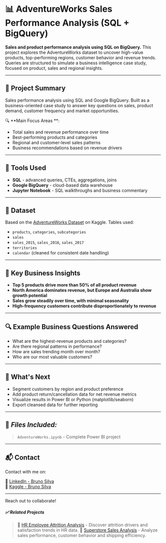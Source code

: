 # 📊 AdventureWorks Sales Performance Analysis (SQL + BigQuery)
**Sales and product performance analysis using SQL on BigQuery.**
This project explores the AdventureWorks dataset to uncover high-value products, top-performing regions, customer behavior and revenue trends. Queries are structured to simulate a business intelligence case study, focused on product, sales and regional insights.

---

## 📁 Project Summary

Sales performance analysis using SQL and Google BigQuery.
Built as a business-oriented case study to answer key questions on sales, product demand, customer frequency and market opportunities.

🔍 **Main Focus Areas **:
- Total sales and revenue performance over time
- Best-performing products and categories
- Regional and customer-level sales patterns
- Business recommendations based on revenue drivers

---

## 🧰 Tools Used
- **SQL** - advanced queries, CTEs, aggregations, joins
- **Google BigQuery** - cloud-based data warehouse
- **Jupyter Notebook** - SQL walkthroughs and business commentary

---

## 📁 Dataset
Based on the [AdventureWorks Dataset](https://www.kaggle.com/datasets/ukveteran/adventure-works?select=AdventureWorks_Products.csv) on Kaggle.
Tables used:
- `products`, `categories`, `subcategories`
- `sales`
- `sales_2015`, `sales_2016`, `sales_2017`
- `territories`
- `calendar` (cleaned for consistent date handling)

---

## 🧠 Key Business Insights
- **Top 5 products drive more than 50% of all product revenue**
- **North America dominates revenue, but Europe and Australia show growth potential**
- **Sales grow steadily over time, with minimal seasonality**
- **High-frequency customers contribute disproportionately to revenue**

---

## 🔍 Example Business Questions Answered
- What are the highest-revenue products and categories?
- Are there regional patterns in performance?
- How are sales trending month over month?
- Who are our most valuable customers?

---

## 🚀 What's Next
- Segment customers by region and product preference
- Add product return/cancellation data for net revenue metrics
- Visualize results in Power BI or Python (matplotlib/seaborn)
- Export cleansed data for further reporting

---

## 📎 ***Files Included:***
> `AdventureWorks.ipynb` - Complete Power BI project

---

## 📬 Contact
Contact with me on:  
  
📍 [LinkedIn - Bruno Silva](https://www.linkedin.com/in/brunosilva1297/)  
📍 [Kaggle - Bruno Silva](https://www.kaggle.com/patinhas)  

---

Reach out to collaborate!

##### ✅ _**Related Projects**_
> 📎 [HR Employee Attrition Analysis](https://github.com/brunopata/HR-Attrition-Analysis-PowerBI/tree/main) - Discover attrition drivers and satisfaction trends in HR data.
> 📎 [Superstore Sales Analysis](https://github.com/brunopata/Superstore-Sales-Analysis/tree/main) - Analyze sales performance, customer behavior and shipping efficiency.
